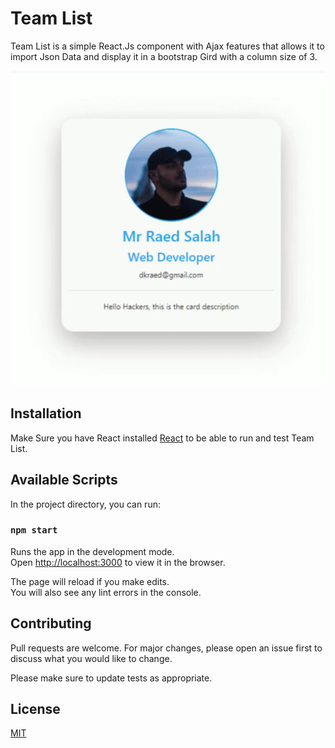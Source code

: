 # Team List

Team List is a simple React.Js component with Ajax features that allows it to import Json Data and display it in a bootstrap Gird with a column size of 3.

![Example](https://github.com/raedsalah/Team-List-react/blob/master/src/img/ezgif.com-gif-maker.gif)

## Installation

Make Sure you have React installed [React](https://github.com/facebook/react) to be able to run and test Team List.

## Available Scripts

In the project directory, you can run:

### `npm start`

Runs the app in the development mode.<br>
Open [http://localhost:3000](http://localhost:3000) to view it in the browser.

The page will reload if you make edits.<br>
You will also see any lint errors in the console.

## Contributing

Pull requests are welcome. For major changes, please open an issue first to discuss what you would like to change.

Please make sure to update tests as appropriate.

## License

[MIT](https://choosealicense.com/licenses/mit/)
